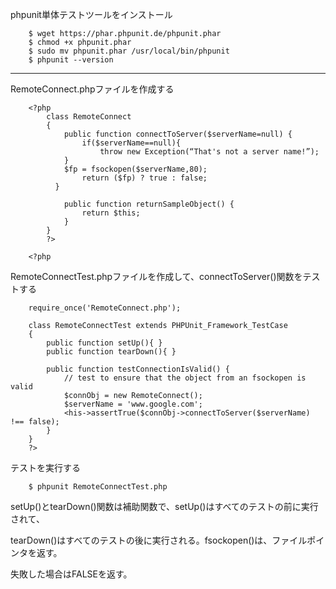 phpunit単体テストツールをインストール

        $ wget https://phar.phpunit.de/phpunit.phar
        $ chmod +x phpunit.phar
        $ sudo mv phpunit.phar /usr/local/bin/phpunit
        $ phpunit --version


---

RemoteConnect.phpファイルを作成する

        <?php
            class RemoteConnect
            {
                public function connectToServer($serverName=null) {
                    if($serverName==null){
                        throw new Exception(“That's not a server name!”);
                }
                $fp = fsockopen($serverName,80);
                    return ($fp) ? true : false;
              }

                public function returnSampleObject() {
                    return $this;
                }
            }
            ?>

        <?php

RemoteConnectTest.phpファイルを作成して、connectToServer()関数をテストする

        require_once('RemoteConnect.php');

        class RemoteConnectTest extends PHPUnit_Framework_TestCase
        {
            public function setUp(){ }
            public function tearDown(){ }

            public function testConnectionIsValid() {
                // test to ensure that the object from an fsockopen is valid
                $connObj = new RemoteConnect();
                $serverName = 'www.google.com';
                <his->assertTrue($connObj->connectToServer($serverName) !== false);
            }
        }
        ?>

テストを実行する

        $ phpunit RemoteConnectTest.php

setUp()とtearDown()関数は補助関数で、setUp()はすべてのテストの前に実行されて、

tearDown()はすべてのテストの後に実行される。fsockopen()は、ファイルポインタを返す。

失敗した場合はFALSEを返す。
